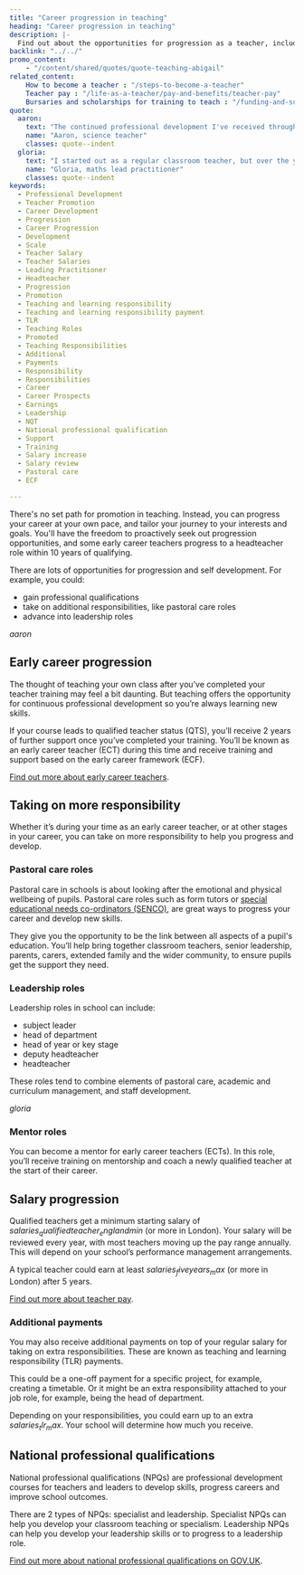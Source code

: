 ```yaml
---
title: "Career progression in teaching"
heading: "Career progression in teaching"
description: |-
  Find out about the opportunities for progression as a teacher, including salary progression, professional qualifications, and mentorship.
backlink: "../../"
promo_content:
    - "/content/shared/quotes/quote-teaching-abigail"
related_content:
    How to become a teacher : "/steps-to-become-a-teacher"
    Teacher pay : "/life-as-a-teacher/pay-and-benefits/teacher-pay"
    Bursaries and scholarships for training to teach : "/funding-and-support/scholarships-and-bursaries"
quote:
  aaron:
    text: "The continued professional development I've received throughout my career so far has shaped me."
    name: "Aaron, science teacher"
    classes: quote--indent
  gloria:
    text: "I started out as a regular classroom teacher, but over the years, I’ve grown and taken on different roles. I became head of year to understand how to support students beyond academics, and later, I moved into a leadership role in teaching maths. Every step of the way, I’ve learned so much about how students learn, and I’m still learning every day."
    name: "Gloria, maths lead practitioner"
    classes: quote--indent
keywords:
  - Professional Development
  - Teacher Promotion
  - Career Development
  - Progression
  - Career Progression
  - Development
  - Scale
  - Teacher Salary
  - Teacher Salaries
  - Leading Practitioner
  - Headteacher
  - Progression
  - Promotion
  - Teaching and learning responsibility
  - Teaching and learning responsibility payment
  - TLR
  - Teaching Roles
  - Promoted
  - Teaching Responsibilities
  - Additional
  - Payments
  - Responsibility
  - Responsibilities
  - Career
  - Career Prospects
  - Earnings
  - Leadership
  - NQT
  - National professional qualification
  - Support
  - Training
  - Salary increase
  - Salary review
  - Pastoral care
  - ECF

---
```


There's no set path for promotion in teaching. Instead, you can progress your career at your own pace, and tailor your journey to your interests and goals. You'll have the freedom to proactively seek out progression opportunities, and some early career teachers progress to a headteacher role within 10 years of qualifying.

There are lots of opportunities for progression and self development. For example, you could: 

* gain professional qualifications  
* take on additional responsibilities, like pastoral care roles 
* advance into leadership roles 

$aaron$

## Early career progression

The thought of teaching your own class after you’ve completed your teacher training may feel a bit daunting. But teaching offers the opportunity for continuous professional development so you’re always learning new skills.  

If your course leads to qualified teacher status (QTS), you’ll receive 2 years of further support once you’ve completed your training. You’ll be known as an early career teacher (ECT) during this time and receive training and support based on the early career framework (ECF).

[Find out more about early career teachers](/life-as-a-teacher/teaching-as-a-career/early-career-teachers).

## Taking on more responsibility

Whether it’s during your time as an early career teacher, or at other stages in your career, you can take on more responsibility to help you progress and develop.

### Pastoral care roles

Pastoral care in schools is about looking after the emotional and physical wellbeing of pupils. Pastoral care roles such as form tutors or [special educational needs co-ordinators (SENCO)](/life-as-a-teacher/age-groups-and-specialisms/special-educational-needs), are great ways to progress your career and develop new skills. 

They give you the opportunity to be the link between all aspects of a pupil's education. You’ll help bring together classroom teachers, senior leadership, parents, carers, extended family and the wider community, to ensure pupils get the support they need.

### Leadership roles

Leadership roles in school can include: 

* subject leader 
* head of department 
* head of year or key stage 
* deputy headteacher 
* headteacher 

These roles tend to combine elements of pastoral care, academic and curriculum management, and staff development.  

$gloria$

### Mentor roles

You can become a mentor for early career teachers (ECTs). In this role, you’ll receive training on mentorship and coach a newly qualified teacher at the start of their career.

## Salary progression

Qualified teachers get a minimum starting salary of $salaries_qualifiedteacher_englandmin$ (or more in London). Your salary will be reviewed every year, with most teachers moving up the pay range annually. This will depend on your school’s performance management arrangements. 

A typical teacher could earn at least $salaries_fiveyears_max$ (or more in London) after 5 years.  

[Find out more about teacher pay](/life-as-a-teacher/pay-and-benefits/teacher-pay). 

### Additional payments

You may also receive additional payments on top of your regular salary for taking on extra responsibilities. These are known as teaching and learning responsibility (TLR) payments. 

This could be a one-off payment for a specific project, for example, creating a timetable. Or it might be an extra responsibility attached to your job role, for example, being the head of department. 

Depending on your responsibilities, you could earn up to an extra $salaries_tlr_max$. Your school will determine how much you receive.

## National professional qualifications

National professional qualifications (NPQs) are professional development courses for teachers and leaders to develop skills, progress careers and improve school outcomes.  

There are 2 types of NPQs: specialist and leadership. Specialist NPQs can help you develop your classroom teaching or specialism. Leadership NPQs can help you develop your leadership skills or to progress to a leadership role.

[Find out more about national professional qualifications on GOV.UK](https://www.gov.uk/guidance/national-professional-qualification-npq-courses).